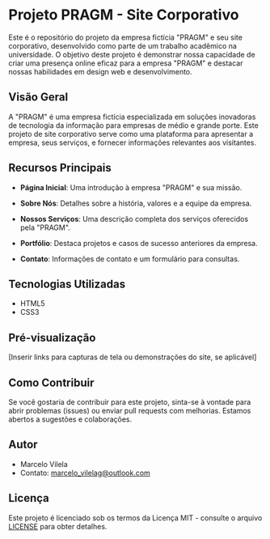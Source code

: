 # Projeto PRAGM - Site Corporativo

Este é o repositório do projeto da empresa fictícia "PRAGM" e seu site corporativo, desenvolvido como parte de um trabalho acadêmico na universidade. O objetivo deste projeto é demonstrar nossa capacidade de criar uma presença online eficaz para a empresa "PRAGM" e destacar nossas habilidades em design web e desenvolvimento.

## Visão Geral

A "PRAGM" é uma empresa fictícia especializada em soluções inovadoras de tecnologia da informação para empresas de médio e grande porte. Este projeto de site corporativo serve como uma plataforma para apresentar a empresa, seus serviços, e fornecer informações relevantes aos visitantes.

## Recursos Principais

- **Página Inicial**: Uma introdução à empresa "PRAGM" e sua missão.

- **Sobre Nós**: Detalhes sobre a história, valores e a equipe da empresa.

- **Nossos Serviços**: Uma descrição completa dos serviços oferecidos pela "PRAGM".

- **Portfólio**: Destaca projetos e casos de sucesso anteriores da empresa.
  
- **Contato**: Informações de contato e um formulário para consultas.

## Tecnologias Utilizadas

- HTML5
- CSS3

## Pré-visualização

[Inserir links para capturas de tela ou demonstrações do site, se aplicável]

## Como Contribuir

Se você gostaria de contribuir para este projeto, sinta-se à vontade para abrir problemas (issues) ou enviar pull requests com melhorias. Estamos abertos a sugestões e colaborações.

## Autor

- Marcelo Vilela
- Contato: marcelo_vilelag@outlook.com

## Licença

Este projeto é licenciado sob os termos da Licença MIT - consulte o arquivo [LICENSE](LICENSE) para obter detalhes.
